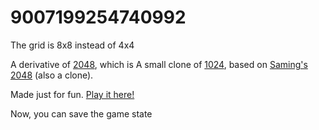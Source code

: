 # 9007199254740992
The grid is 8x8 instead of 4x4

A derivative of [2048](play2048.co), which is A small clone of [1024](https://play.google.com/store/apps/details?id=com.veewo.a1024), based on [Saming's 2048](http://saming.fr/p/2048/) (also a clone).

Made just for fun. [Play it here!](http://cam-Robertson.github.io/9007199254740992/)

Now, you can save the game state

